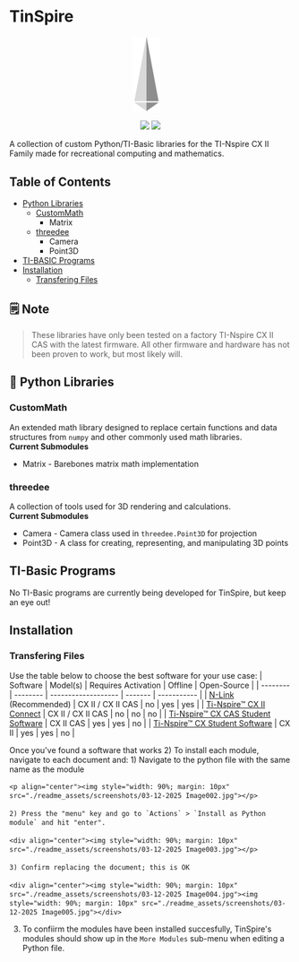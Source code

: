# TinSpire


<p align="center">
<img style="width: 50px; margin-right: 1em" src="./readme_assets/logo.png">
</p>

<p align="center">
    <img src="https://shields.io/badge/Python-3.4-blue?logo=python&style=flat&logoColor=yellow">
    <img src="https://shields.io/badge/version-a0.0.1-lightgrey">
</p>

A collection of custom Python/TI-Basic libraries for the TI-Nspire CX II Family made for recreational computing and mathematics.
## Table of Contents
- [Python Libraries](#python-libraries)
	+ [CustomMath](#custommath)
		* Matrix
	+ [threedee](#threedee)
		* Camera
		* Point3D
- [TI-BASIC Programs](#ti-basic-programs)
- [Installation](#installation)
	+ [Transfering Files](#transfering-files)
## 🗒️ Note
>These libraries have only been tested on a factory TI-Nspire CX II CAS with the latest firmware.
All other firmware and hardware has not been proven to work, but most likely will.
## 🐍 Python Libraries
### CustomMath
An extended math library designed to replace certain functions and data structures from `numpy` and other commonly used math libraries.<br>
**Current Submodules**
- Matrix - Barebones matrix math implementation
### threedee
A collection of tools used for 3D rendering and calculations.<br>
**Current Submodules**
- Camera - Camera class used in `threedee.Point3D` for projection
- Point3D - A class for creating, representing, and manipulating 3D points
## TI-Basic Programs
No TI-Basic programs are currently being developed for TinSpire, but keep an eye out!
## Installation
### Transfering Files
Use the table below to choose the best software for your use case:
| Software | Model(s) | Requires Activation | Offline | Open-Source |
| -------- | -------- | ------------------- | ------- | ----------- |
| [N-Link](https://lights0123.com/n-link/) (Recommended)                                                                          | CX II / CX II CAS | no                  | yes     | yes         |
| [Ti-Nspire&#x2122; CX II Connect](https://nspireconnect.ti.com/)                                                                | CX II / CX II CAS | no                  | no      | no          |
| [Ti-Nspire&#x2122; CX CAS Student Software](https://education.ti.com/en/products/computer-software/ti-nspire-cx-cas-student-sw) | CX II CAS         | yes                 | yes     | no          |
| [Ti-Nspire&#x2122; CX Student Software](https://education.ti.com/en/products/computer-software/ti-nspire-cx-student-sw)         | CX II             | yes                 | yes     | no          |

Once you've found a software that works 
2) To install each module, navigate to each document and:
    1) Navigate to the python file with the same name as the module
    
    <p align="center"><img style="width: 90%; margin: 10px" src="./readme_assets/screenshots/03-12-2025 Image002.jpg"></p>
    
    2) Press the "menu" key and go to `Actions` > `Install as Python module` and hit "enter".
    
    <div align="center"><img style="width: 90%; margin: 10px" src="./readme_assets/screenshots/03-12-2025 Image003.jpg"></p>
    
    3) Confirm replacing the document; this is OK
    
    <div align="center"><img style="width: 90%; margin: 10px" src="./readme_assets/screenshots/03-12-2025 Image004.jpg"><img style="width: 90%; margin: 10px" src="./readme_assets/screenshots/03-12-2025 Image005.jpg"></div>

3) To confiirm the modules have been installed succesfully, TinSpire's modules should show up in the `More Modules` sub-menu when editing a Python file.